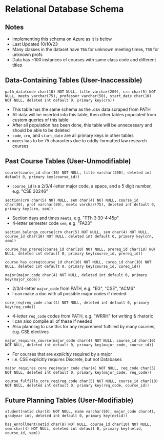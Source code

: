 # Relational Database Schema

## Notes
 - Implementing this schema on Azure as it is below
 - Last Updated 10/10/23
 - Many classes in the dataset have `TBA` for unknown meeting times, `TBD` for unknown profs
 - Data has ~100 instances of courses with same class code and different titles

## Data-Containing Tables (User-Inaccessible)
`path_data(code char(10) NOT NULL, title varchar(200), crn char(5) NOT NULL, meets varchar(75), professor varchar(50), start_date char(10) NOT NULL, deleted int default 0, primary key(crn))`
 - This table has the same schema as the .csv data scraped from PATH
 - All data will be inserted into this table, then other tables populated from custom queries of this table
 - After all population has been done, this table will be unnecessary and should be able to be deleted
 - `code`, `crn`, and `start_date` are all primary keys in other tables
 - `meets` has to be 75 characters due to oddly-formatted law research courses

## Past Course Tables (User-Unmodifiable)

`course(course_id char(10) NOT NULL, title varchar(200), deleted int default 0, primary key(course_id))`
 - `course_id` is a 2/3/4-letter major code, a space, and a 5 digit number, e.g. "CSE 30246"

`section(crn char(5) NOT NULL, sem char(4) NOT NULL, course_id char(10), prof varchar(50), meets varchar(75), deleted int default 0, primary key(crn, sem))`
 - Section days and times `meets`, e.g. "TTh 3:30-4:45p"
 - 4-letter semester code `sem`, e.g. "FA23"

`section_belongs_course(crn char(5) NOT NULL, sem char(4) NOT NULL, course_id char(10) NOT NULL, deleted int default 0, primary key(crn, sem))`

`course_has_prereq(course_id char(10) NOT NULL, prereq_id char(10) NOT NULL, deleted int default 0, primary key(course_id, prereq_id))`

`course_has_coreq(course_id char(10) NOT NULL, coreq_id char(10) NOT NULL, deleted int default 0, primary key(course_id, coreq_id))`

`major(major_code char(4) NOT NULL, deleted int default 0, primary key(major_code))`
 - 2/3/4-letter `major_code` from PATH, e.g. "EG", "CSE", "ACMS"
 - I can make a doc with all possible major codes if needed

`core_req(req_code char(4) NOT NULL, deleted int default 0, primary key(req_code))`
 - 4-letter `req_code` codes from PATH, e.g. "WRRH" for writing & rhetoric
 - I can also compile all of these if needed
 - Also planning to use this for any requirement fulfilled by many courses, e.g. CSE electives

`major_requires_course(major_code char(4) NOT NULL, course_id char(10) NOT NULL, deleted int default 0, primary key(major_code, course_id))`
 - For courses that are *explicitly* required by a major
 - i.e. CSE explicitly requires Discrete, but not Databases

`major_requires_core_req(major_code char(4) NOT NULL, req_code char(5) NOT NULL, deleted int default 0, primary key(major_code, req_code))`

`course_fulfills_core_req(req_code char(5) NOT NULL, course_id char(10) NOT NULL, deleted int default 0, primary key(req_code, course_id))`

## Future Planning Tables (User-Modifiable)

`student(netid char(8) NOT NULL, name varchar(50), major_code char(4), gradyear int, deleted int default 0, primary key(netid))`

`has_enrollment(netid char(8) NOT NULL, course_id char(10) NOT NULL, sem char(4) NOT NULL, deleted int default 0, primary key(netid, course_id, sem))`
